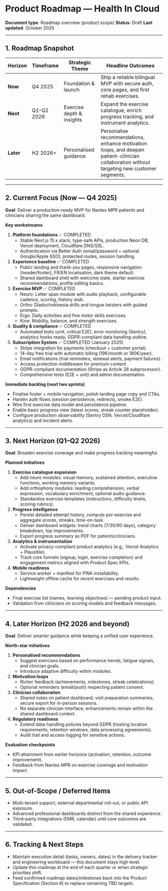 # Product Roadmap — Health In Cloud

**Document type**: Roadmap overview (product scope)
**Status**: Draft
**Last updated**: October 2025

---

## 1. Roadmap Snapshot
| Horizon | Timeframe | Strategic Theme | Headline Outcomes |
|---------|-----------|-----------------|-------------------|
| **Now** | Q4 2025 | Foundation & launch | Ship a reliable bilingual MVP with secure auth, core pages, and first rehab exercises. |
| **Next** | Q1–Q2 2026 | Exercise depth & insights | Expand the exercise catalogue, enrich progress tracking, and instrument analytics. |
| **Later** | H2 2026+ | Personalised guidance | Personalise recommendations, enhance motivation loops, and deepen patient-clinician collaboration without targeting new customer segments. |

---

## 2. Current Focus (Now — Q4 2025)
**Goal**: Deliver a production-ready MVP for Nantes MPR patients and clinicians sharing the same dashboard.

**Key workstreams**
1. **Platform foundations** ✅ COMPLETED
   - Stable Next.js 15.x stack, type-safe APIs, production Neon DB, Vercel deployment, Cloudflare DNS/SSL.
   - Authentication via Better Auth (email/password + optional Google/Apple SSO), protected routes, session handling.
2. **Experience baseline** ✅ COMPLETED
   - Public landing and thank-you pages, responsive navigation (header/footer), FR/EN localisation, dark theme default.
   - Shared dashboard shell with welcome state, starter exercise recommendations, profile editing basics.
3. **Exercise MVP** ✅ COMPLETED
   - Neuro: Letter span module with audio playback, configurable cadence, scoring, history stub.
   - Ortho: Diadochokinesia drills and tongue twisters with guided prompts.
   - Ergo: Daily activities and fine motor skills exercises.
   - Kine: Mobility, balance, and strength exercises.
4. **Quality & compliance** ✅ COMPLETED
   - Automated tests (unit, critical E2E), error monitoring (Sentry), analytics hooks ready, GDPR-compliant data handling outline.
5. **Subscription System** ✅ COMPLETED (January 2025)
   - Stripe integration for payments (checkout + customer portal).
   - 14-day free trial with automatic billing (19€/month or 180€/year).
   - Email notifications (trial reminders, renewal alerts, payment failures).
   - Access protection middleware for premium content.
   - GDPR-compliant documentation (Stripe as Article 28 subprocessor).
   - Comprehensive tests (E2E + unit) and admin documentation.

**Immediate backlog (next two sprints)**
- Finalise footer + mobile navigation, polish landing page copy and CTAs.
- Harden auth flows (session persistence, redirects, smoke E2E).
- Wire first exercise data model and persistence pipeline.
- Enable basic progress view (latest scores, streak counter placeholder).
- Configure production observability (Sentry DSN, Vercel/Cloudflare analytics) and incident alerts.

---

## 3. Next Horizon (Q1–Q2 2026)
**Goal**: Broaden exercise coverage and make progress tracking meaningful.

**Planned initiatives**
1. **Exercise catalogue expansion**
   - Add neuro modules: visual memory, sustained attention, executive functions, working memory variants.
   - Add orthophony modules: reading comprehension, verbal expression, vocabulary enrichment, optional audio guidance.
   - Standardise exercise templates (instructions, difficulty levels, scoring rubrics).
2. **Progress intelligence**
   - Persist detailed attempt history, compute per-exercise and aggregate scores, streaks, time-on-task.
   - Deliver dashboard widgets: trend charts (7/30/90 days), category breakdown, top improvements.
   - Export progress summary as PDF for patients/clinicians.
3. **Analytics & instrumentation**
   - Activate privacy-compliant product analytics (e.g., Vercel Analytics + Plausible).
   - Track core funnels (signup, login, exercise completion) and engagement metrics aligned with Product Spec KPIs.
4. **Mobile readiness**
   - Service worker + manifest for PWA installability.
   - Lightweight offline cache for recent exercises and results.

**Dependencies**
- Final exercise list (names, learning objectives) — pending product input.
- Validation from clinicians on scoring models and feedback messages.

---

## 4. Later Horizon (H2 2026 and beyond)
**Goal**: Deliver smarter guidance while keeping a unified user experience.

**North-star initiatives**
1. **Personalised recommendations**
   - Suggest exercises based on performance trends, fatigue signals, and clinician goals.
   - Introduce adaptive difficulty within modules.
2. **Motivation loops**
   - Richer feedback (achievements, milestones, streak celebrations).
   - Optional reminders (email/push) respecting patient consent.
3. **Clinician collaboration**
   - Shared notes on patient dashboard, visit preparation summaries, secure export for in-person sessions.
   - No separate clinician interface; enhancements remain within the shared dashboard context.
4. **Regulatory readiness**
   - Extend data-handling policies beyond GDPR (hosting location requirements, retention windows, data processing agreements).
   - Audit trail and access logging for sensitive actions.

**Evaluation checkpoints**
- KPI attainment from earlier horizons (activation, retention, outcome improvement).
- Feedback from Nantes MPR on exercise coverage and motivation impact.

---

## 5. Out-of-Scope / Deferred Items
- Multi-tenant support, external departmental roll-out, or public API exposure.
- Advanced professional dashboards distinct from the shared experience.
- Third-party integrations (EMR, calendar) until core outcomes are validated.

---

## 6. Tracking & Next Steps
- Maintain execution detail (tasks, owners, dates) in the delivery tracker and engineering workboard — this document stays high level.
- Update this roadmap at the end of each quarter or when strategic priorities shift.
- Feed confirmed roadmap dates/milestones back into the Product Specification (Section 8) to replace remaining TBD targets.

